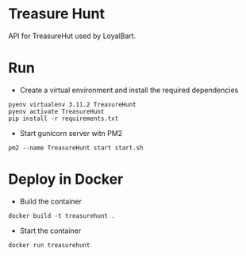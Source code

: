 # Treasure Hunt

API for TreasureHut used by LoyalBart.

# Run

* Create a virtual environment and install the required dependencies

```
pyenv virtualenv 3.11.2 TreasureHunt
pyenv activate TreasureHunt
pip install -r requirements.txt
```

* Start gunicorn server witn PM2

```
pm2 --name TreasureHunt start start.sh
```

# Deploy in Docker

* Build the container

```
docker build -t treasurehunt .
```

* Start the container

```
docker run treasurehunt
```